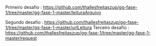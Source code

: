 Primeiro desafio : https://github.com/thallesfreitaszup/gg-fase-1/tree/master/gg-fase-1-master/leituraArquivo
 
Segundo desafio : https://github.com/thallesfreitaszup/gg-fase-1/tree/master/gg-fase-1-master/urlLeitura
Terceiro desafio : https://github.com/thallesfreitaszup/gg-fase-1/tree/master/gg-fase-1-master/request
